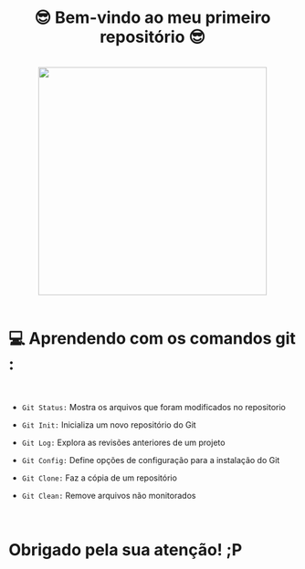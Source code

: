 <h1 align="center"> 
  😎 Bem-vindo ao meu primeiro repositório 😎
</h1>
<br>
<div align="center">
  <img  width="400px" heigth="400px" align="center" src="https://i.gifer.com/origin/10/10a28a0bb6139c9e97cfd9984ed75ac2_w200.gif">
</div>

<br>

  # 💻 Aprendendo com os comandos git :
  <br>
  
- `Git Status:`  Mostra os arquivos que foram modificados no repositorio

- `Git Init:`  Inicializa um novo repositório do Git

- `Git Log:`  Explora as revisões anteriores de um projeto
  
- `Git Config:`  Define opções de configuração para a instalação do Git

- `Git Clone:`  Faz a cópia de um repositório

- `Git Clean:`  Remove arquivos não monitorados

<br>

# Obrigado pela sua atenção! ;P
